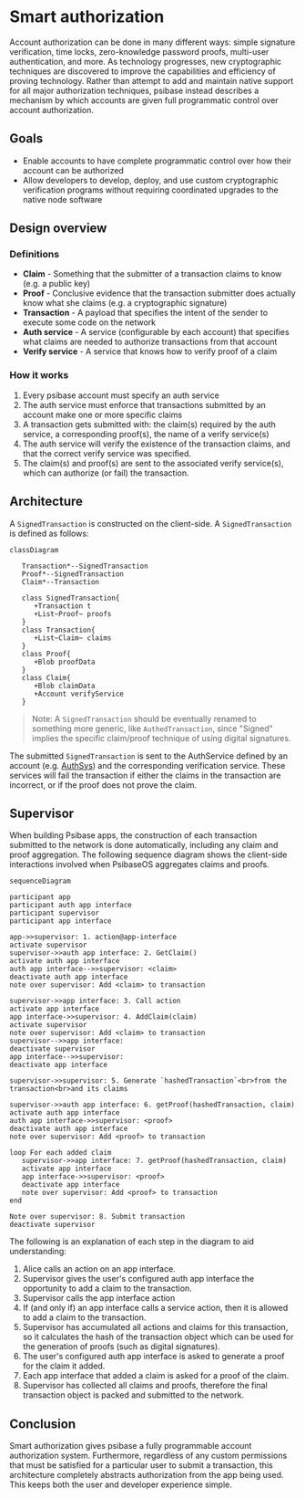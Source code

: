 # Smart authorization

Account authorization can be done in many different ways: simple signature verification, time locks, zero-knowledge password proofs, multi-user authentication, and more. As technology progresses, new cryptographic techniques are discovered to improve the capabilities and efficiency of proving technology. Rather than attempt to add and maintain native support for all major authorization techniques, psibase instead describes a mechanism by which accounts are given full programmatic control over account authorization.

## Goals

* Enable accounts to have complete programmatic control over how their account can be authorized
* Allow developers to develop, deploy, and use custom cryptographic verification programs without requiring coordinated upgrades to the native node software


## Design overview

### Definitions

* **Claim** - Something that the submitter of a transaction claims to know (e.g. a public key)
* **Proof** - Conclusive evidence that the transaction submitter does actually know what she claims (e.g. a cryptographic signature)
* **Transaction** - A payload that specifies the intent of the sender to execute some code on the network
* **Auth service** - A service (configurable by each account) that specifies what claims are needed to authorize transactions from that account
* **Verify service** - A service that knows how to verify proof of a claim

### How it works

1. Every psibase account must specify an auth service
2. The auth service must enforce that transactions submitted by an account make one or more specific claims
3. A transaction gets submitted with: the claim(s) required by the auth service, a corresponding proof(s), the name of a verify service(s)
4. The auth service will verify the existence of the transaction claims, and that the correct verify service was specified.
5. The claim(s) and proof(s) are sent to the associated verify service(s), which can authorize (or fail) the transaction.

## Architecture

A `SignedTransaction` is constructed on the client-side. A `SignedTransaction` is defined as follows:

```mermaid
classDiagram

   Transaction*--SignedTransaction
   Proof*--SignedTransaction
   Claim*--Transaction

   class SignedTransaction{
      +Transaction t
      +List~Proof~ proofs
   }
   class Transaction{
      +List~Claim~ claims
   }
   class Proof{
      +Blob proofData
   }
   class Claim{
      +Blob claimData
      +Account verifyService
   }
```

> Note: A `SignedTransaction` should be eventually renamed to something more generic, like `AuthedTransaction`, since "Signed" implies the specific claim/proof technique of using digital signatures.

The submitted `SignedTransaction` is sent to the AuthService defined by an account (e.g. [AuthSys](../../default-apps/auth-sys.md)) and the corresponding verification service. These services will fail the transaction if either the claims in the transaction are incorrect, or if the proof does not prove the claim.

## Supervisor

When building Psibase apps, the construction of each transaction submitted to the network is done automatically, including any claim and proof aggregation. The following sequence diagram shows the client-side interactions involved when PsibaseOS aggregates claims and proofs.

```mermaid
sequenceDiagram

participant app
participant auth app interface
participant supervisor
participant app interface

app->>supervisor: 1. action@app-interface
activate supervisor
supervisor->>auth app interface: 2. GetClaim()
activate auth app interface
auth app interface-->>supervisor: <claim>
deactivate auth app interface
note over supervisor: Add <claim> to transaction

supervisor->>app interface: 3. Call action
activate app interface
app interface->>supervisor: 4. AddClaim(claim)
activate supervisor
note over supervisor: Add <claim> to transaction
supervisor-->>app interface: 
deactivate supervisor
app interface-->>supervisor: 
deactivate app interface

supervisor->>supervisor: 5. Generate `hashedTransaction`<br>from the transaction<br>and its claims

supervisor->>auth app interface: 6. getProof(hashedTransaction, claim)
activate auth app interface
auth app interface->>supervisor: <proof>
deactivate auth app interface
note over supervisor: Add <proof> to transaction

loop For each added claim
   supervisor->>app interface: 7. getProof(hashedTransaction, claim)
   activate app interface
   app interface->>supervisor: <proof>
   deactivate app interface
   note over supervisor: Add <proof> to transaction
end

Note over supervisor: 8. Submit transaction
deactivate supervisor
```

The following is an explanation of each step in the diagram to aid understanding:

1. Alice calls an action on an app interface.
2. Supervisor gives the user's configured auth app interface the opportunity to add a claim to the transaction.
3. Supervisor calls the app interface action
4. If (and only if) an app interface calls a service action, then it is allowed to add a claim to the transaction.
5. Supervisor has accumulated all actions and claims for this transaction, so it calculates the hash of the transaction object which can be used for the generation of proofs (such as digital signatures).
6. The user's configured auth app interface is asked to generate a proof for the claim it added.
7. Each app interface that added a claim is asked for a proof of the claim.
8. Supervisor has collected all claims and proofs, therefore the final transaction object is packed and submitted to the network.

## Conclusion

Smart authorization gives psibase a fully programmable account authorization system. Furthermore, regardless of any custom permissions that must be satisfied for a particular user to submit a transaction, this architecture completely abstracts authorization from the app being used. This keeps both the user and developer experience simple.
